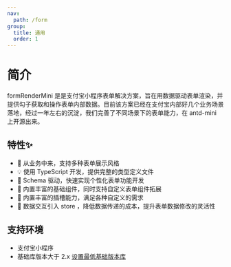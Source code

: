 ```yaml
---
nav:
  path: /form
group:
  title: 通用
  order: 1
---
```


# 简介

formRenderMini 是是支付宝小程序表单解决方案，旨在用数据驱动表单渲染，并提供勾子获取和操作表单内部数据。目前该方案已经在支付宝内部好几个业务场景落地，经过一年左右的沉淀，我们完善了不同场景下的表单能力，在 antd-mini 上开源出来。

## 特性✨ 

* 🚀 从业务中来，支持多种表单展示风格
* 💡 使用 TypeScript 开发，提供完整的类型定义文件
* 💬 Schema 驱动，快速实现个性化表单功能开发
* 🌱 内置丰富的基础组件，同时支持自定义表单组件拓展
* 🔨 内置丰富的插槽能力，满足各种自定义的需求
* 🌱 数据交互引入 store ，降低数据传递的成本，提升表单数据修改的灵活性

## 支持环境

* 支付宝小程序
* 基础库版本大于 2.x [设置最低基础版本库](https://opendocs.alipay.com/mini/framework/lib)
